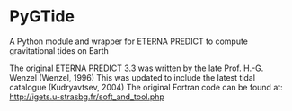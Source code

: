 # PyGTide
A Python module and wrapper for ETERNA PREDICT to compute gravitational tides on Earth

The original ETERNA PREDICT 3.3 was written by the late Prof. H.-G. Wenzel (Wenzel, 1996)
This was updated to include the latest tidal catalogue (Kudryavtsev, 2004)
The original Fortran code can be found at: http://igets.u-strasbg.fr/soft_and_tool.php
